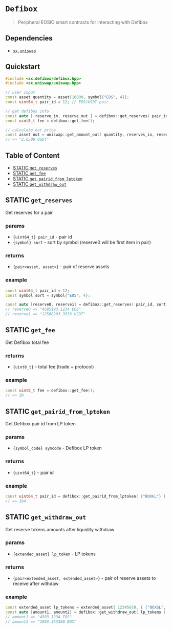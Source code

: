 # **`Defibox`**

> Peripheral EOSIO smart contracts for interacting with Defibox

## Dependencies

- [`sx.uniswap`](https://github.com/stableex/sx.uniswap)

## Quickstart

```c++
#include <sx.defibox/defibox.hpp>
#include <sx.uniswap/uniswap.hpp>

// user input
const asset quantity = asset{10000, symbol{"EOS", 4}};
const uint64_t pair_id = 12; // EOS/USDT pair

// get defibox info
const auto [ reserve_in, reserve_out ] = defibox::get_reserves( pair_id, quantity.symbol );
const uint8_t fee = defibox::get_fee();

// calculate out price
const asset out = uniswap::get_amount_out( quantity, reserves_in, reserves_out, fee );
// => "2.6500 USDT"
```

## Table of Content

- [STATIC `get_reserves`](#static-get_reserves)
- [STATIC `get_fee`](#static-get_fee)
- [STATIC `get_pairid_from_lptoken`](#static-get_pairid_from_lptoken)
- [STATIC `get_withdraw_out`](#static-get_withdraw_out)

## STATIC `get_reserves`

Get reserves for a pair

### params

- `{uint64_t} pair_id` - pair id
- `{symbol} sort` - sort by symbol (reserve0 will be first item in pair)

### returns

- `{pair<asset, asset>}` - pair of reserve assets

### example

```c++
const uint64_t pair_id = 12;
const symbol sort = symbol{"EOS", 4};

const auto [reserve0, reserve1] = defibox::get_reserves( pair_id, sort );
// reserve0 => "4585193.1234 EOS"
// reserve1 => "12568203.3533 USDT"
```

## STATIC `get_fee`

Get Defibox total fee

### returns

- `{uint8_t}` - total fee (trade + protocol)

### example

```c++
const uint8_t fee = defibox::get_fee();
// => 30
```

## STATIC `get_pairid_from_lptoken`

Get Defibox pair id from LP token

### params

- `{symbol_code} symcode` - Defibox LP token

### returns

- `{uint64_t}` - pair id

### example

```c++
const uint64_t pair_id = defibox::get_pairid_from_lptoken( {"BOXGL"} );
// => 194

```
## STATIC `get_withdraw_out`

Get reserve tokens amounts after liquidity withdraw

### params

- `{extended_asset} lp_token` - LP tokens

### returns

- `{pair<extended_asset, extended_asset>}` - pair of reserve assets to receive after withdaw

### example

```c++
const extended_asset lp_tokens = extended_asset{ 12345678, { {"BOXGL", 0}, "lptoken.defi"_n } };
const auto [amount1, amount2] = defibox::get_withdraw_out( lp_tokens );
// amount1 => "4583.1234 EOS"
// amount2 => "1803.353300 BOX"
```